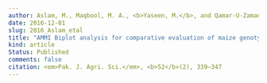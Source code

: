 ```yaml
---
author: Aslam, M., Maqbool, M. A., <b>Yaseen, M.</b>, and Qamar-U-Zaman
date: 2016-12-01
slug: 2016_Aslam_etal
title: "AMMI Biplot analysis for comparative evaluation of maize genotypes under different saline environments"
kind: article
Status: Published
comments: false
citation: <em>Pak. J. Agri. Sci.</em>, <b>52</b>(2), 339–347
---
```

